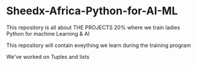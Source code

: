 # Sheedx-Africa-Python-for-AI-ML

This repository is all about THE PROJECTS 20% where we train ladies Python for machine Learning & AI

This repository will contain eveything we learn during the training program

We've worked on Tuples and lists 
